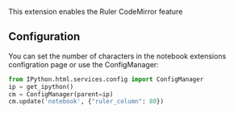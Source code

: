 This extension enables the Ruler CodeMirror feature

## Configuration

You can set the number of characters in the notebook extensions configration page or use the ConfigManager:
```Python
from IPython.html.services.config import ConfigManager
ip = get_ipython()
cm = ConfigManager(parent=ip)
cm.update('notebook', {"ruler_column": 80})
```
